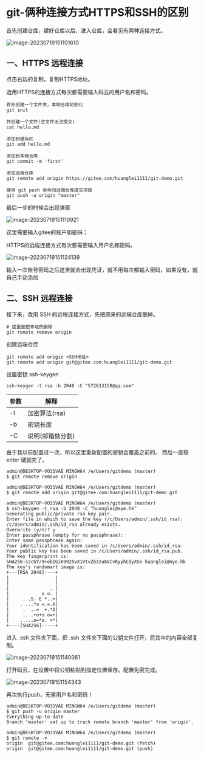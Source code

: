 # git-俩种连接方式HTTPS和SSH的区别

首先创建仓库，建好仓库以后，进入仓库，会看见有两种连接方式。

![image-20230719151101610](https://gitee.com/huanglei1111/phone-md/raw/master/images/image-20230719151101610.png)


## 一、HTTPS 远程连接

点击右边的复制，复制HTTPS地址。

选用HTTPS的连接方式每次都需要输入码云的用户名和密码。

```shell
首先创建一个文件夹，本地仓库初始化
git init

并创建一个文件(空文件无法提交)
cat hello.md

添加到缓存区
git add hello.md

添加到本地仓库
git commit -m 'first'

添加远端仓库
git remote add origin https://gitee.com/huanglei1111/git-demo.git

使用 git push 命令向远端仓库提交项目
git push -u origin "master"
```

最后一步的时候会出现弹窗

![image-20230719151110921](https://gitee.com/huanglei1111/phone-md/raw/master/images/image-20230719151110921.png)


这里需要输入gitee的账户和密码；

HTTPS的远程连接方式每次都需要输入用户名和密码。

![image-20230719151124139](https://gitee.com/huanglei1111/phone-md/raw/master/images/image-20230719151124139.png)


输入一次账号密码之后这里就会出现凭证，就不用每次都输入密码，如果没有，就自己手动添加

## 二、SSH 远程连接

接下来，改用 SSH 的远程连接方式，先把原来的远端仓库删掉。

```shell
# 这里是把本地的删除
git remote remove origin
```

创建远端仓库

```shell
git remote add origin <SSH地址>
git remote add origin git@gitee.com:huanglei1111/git-demo.git
```

设置密钥 ssh-keygen

```shell
ssh-keygen -t rsa -b 2048 -C "572613158@qq.com"
```

| 参数 | 解释             |
| ---- | ---------------- |
| -t   | 加密算法(rsa)    |
| -b   | 密钥长度         |
| -C   | 说明(邮箱做分割) |

由于我以前配置过一次，所以这里重新配置的密钥会覆盖之前的。
然后一直按 enter 键就完了。

```shell
admin@DESKTOP-VO31VAE MINGW64 /e/Users/gitdemo (master)
$ git remote remove origin

admin@DESKTOP-VO31VAE MINGW64 /e/Users/gitdemo (master)
$ git remote add origin git@gitee.com:huanglei1111/git-demo.git

admin@DESKTOP-VO31VAE MINGW64 /e/Users/gitdemo (master)
$ ssh-keygen -t rsa -b 2048 -C "huanglei@mye.hk"
Generating public/private rsa key pair.
Enter file in which to save the key (/c/Users/admin/.ssh/id_rsa):
/c/Users/admin/.ssh/id_rsa already exists.
Overwrite (y/n)? y
Enter passphrase (empty for no passphrase):
Enter same passphrase again:
Your identification has been saved in /c/Users/admin/.ssh/id_rsa.
Your public key has been saved in /c/Users/admin/.ssh/id_rsa.pub.
The key fingerprint is:
SHA256:szcGY/9+obIGiK9925vX1VtvZb3zu8VCvRyyhCdyXSo huanglei@mye.hk
The key's randomart image is:
+---[RSA 2048]----+
|                 |
|                 |
|               . |
|            o o. |
|     . .S. E *..+|
|    . ...*o =.=.X|
|     .  ..=  +.*O|
|     .. .+o+o o=+|
|    .....o=*o. +*|
+----[SHA256]-----+

```

进入 .ssh 文件夹下面，把 .ssh 文件夹下面的公钥文件打开，将其中的内容全部复制。

![image-20230719151140061](https://gitee.com/huanglei1111/phone-md/raw/master/images/image-20230719151140061.png)


打开码云，在设置中将公钥粘贴到指定位置保存。配置免密完成。

![image-20230719151154343](https://gitee.com/huanglei1111/phone-md/raw/master/images/image-20230719151154343.png)


再次执行push，无需用户名和密码！

```shell
admin@DESKTOP-VO31VAE MINGW64 /e/Users/gitdemo (master)
$ git push -u origin master
Everything up-to-date
Branch 'master' set up to track remote branch 'master' from 'origin'.

admin@DESKTOP-VO31VAE MINGW64 /e/Users/gitdemo (master)
$ git remote -v
origin  git@gitee.com:huanglei1111/git-demo.git (fetch)
origin  git@gitee.com:huanglei1111/git-demo.git (push)
```

